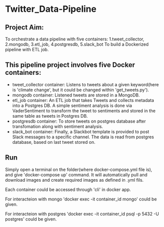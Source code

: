 # Twitter_Data-Pipeline

## Project Aim:
To orchestrate a data pipeline with five containers: 1.tweet_collector, 2.mongodb, 3.etl_job, 4.postgresdb, 5.slack_bot
To build a Dockerized pipeline with ETL job.

## This pipeline project involves five Docker containers:
   - tweet_collector container: Listens to tweets about a given keyword(here is 'climate change', but it could be changed within 'get_tweets.py').
   - mongodb container: Listened tweets are stored in a MongoDB.
   - etl_job container: An ETL job that takes Tweets and collects metadata into a Postgres DB.
   A simple sentiment analysis is done via VaderSentiment to transform the tweet to sentiments and stored in the same table as tweets in Postgres DB.
   - postgresdb container: To store tweets on postgres database after transfomation along with sentiment analysis.
   - slack_bot container: Finally, a Slackbot template is provided to post Slack messages to a specific channel. The data is read from postgres database, based on last tweet stored on.

## Run
Simply open a terminal on the folder(where docker-compose.yml file is), and give 'docker-compose up' command. It will automatically pull and download images and create required images as defined in .yml fils.

Each container could be accessed through 'cli' in docker app.

For interacteion with mongo 'docker exec -it container_id mongo' could be given.
   
For interacteion with postgres 'docker exec -it container_id psql -p 5432 -U postgres' could be given.
